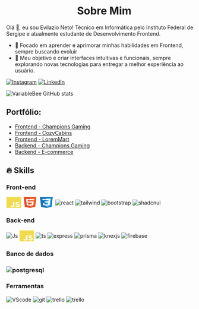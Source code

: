 <!-- Título -->
<div id="user-content-toc">
  <ul align="center">
    <h1 style="text-align: center;">Sobre Mim</h1>
  </ul>
</div>

<!-- Apresentação -->
<p>
   Olá 👋, eu sou Evilazio Neto! Técnico em Informática pelo Instituto Federal de Sergipe e atualmente estudante de Desenvolvimento Frontend.

  - 🌱 Focado em aprender e aprimorar minhas habilidades em Frontend, sempre buscando evoluir
  - 🎯 Meu objetivo é criar interfaces intuitivas e funcionais, sempre explorando novas tecnologias para entregar a melhor experiência ao usuário.
</p>

<!-- Links -->
[![Instagram](https://img.shields.io/badge/Instagram-E4405F?style=for-the-badge&logo=instagram&logoColor=white)](https://www.instagram.com/_evilazioneto/)
[![LinkedIn](https://img.shields.io/badge/LinkedIn-0077B5?style=for-the-badge&logo=linkedin&logoColor=white)](https://www.linkedin.com/in/evilazio-da-silva-neto-176259307/)

<!-- GithubStats -->
![VariableBee GitHub stats](https://github-readme-stats.vercel.app/api?username=EvilazioNeto&show_icons=true&theme=gotham)

<!-- Portfólio -->
## Portfólio:
- [Frontend - Champions Gaming](https://github.com/EvilazioNeto/championsgaming-react)
- [Frontend - CozyCabins](https://github.com/EvilazioNeto/CozyCabins-react)
- [Frontend - LoremMart](https://github.com/EvilazioNeto/LoremMart-react)
- [Backend - Champions Gaming](https://github.com/EvilazioNeto/championsgaming-node-api)
- [Backend - E-commerce](https://github.com/EvilazioNeto/ecommerce-node-api)

## 🔥 Skills

<!-- Skills: front-end -->
  <div style="flex-basis: 48%;">
    <h3>Front-end</h3>
    <img align="center" alt="Js" height="30" width="40" src="https://raw.githubusercontent.com/devicons/devicon/master/icons/javascript/javascript-plain.svg">
    <img align="center" alt="HTML" height="30" width="40" src="https://raw.githubusercontent.com/devicons/devicon/master/icons/html5/html5-original.svg">
    <img align="center" alt="CSS" height="30" width="40" src="https://raw.githubusercontent.com/devicons/devicon/master/icons/css3/css3-original.svg">
    <img align="center" alt="react" height="30" width="40" src="https://cdn.jsdelivr.net/gh/devicons/devicon@latest/icons/react/react-original-wordmark.svg" />
    <img align="center" alt="tailwind" height="30" width="40" src="https://cdn.jsdelivr.net/gh/devicons/devicon@latest/icons/tailwindcss/tailwindcss-original.svg" />
    <img align="center" alt="bootstrap" height="30" width="40" src="https://cdn.jsdelivr.net/gh/devicons/devicon@latest/icons/bootstrap/bootstrap-original.svg" />
    <img align="center" alt="shadcnui" height="30" width="40" src="https://ui.shadcn.com/apple-touch-icon.png" />
  </div>

<!-- Skills: Back-end -->
  <div style="flex-basis: 48%;">
    <h3>Back-end</h3>
    <img align="center" alt="Js" height="30" width="40" src="https://cdn.jsdelivr.net/gh/devicons/devicon@latest/icons/nodejs/nodejs-original.svg" />      
    <img align="center" alt="Js" height="30" width="40" src="https://raw.githubusercontent.com/devicons/devicon/master/icons/javascript/javascript-plain.svg">
    <img align="center" alt="ts" height="30" width="40"  src="https://cdn.jsdelivr.net/gh/devicons/devicon@latest/icons/typescript/typescript-original.svg" />  
    <img align="center" alt="express" height="35" width="35" src="https://ajeetchaulagain.com/static/7cb4af597964b0911fe71cb2f8148d64/87351/express-js.png" />  
    <img align="center" alt="prisma" height="30" width="40"  src="https://cdn.jsdelivr.net/gh/devicons/devicon@latest/icons/prisma/prisma-original.svg" />
    <img align="center" alt="knexjs" height="30" width="40"  src="https://cdn.jsdelivr.net/gh/devicons/devicon@latest/icons/knexjs/knexjs-original.svg" />
    <img align="center" alt="firebase" height="30" width="40"  src="https://cdn.jsdelivr.net/gh/devicons/devicon@latest/icons/firebase/firebase-original.svg" />
  </div>
  
  <!-- Skills: banco de dados -->
  <div style="flex-basis: 48%;">
    <h3>Banco de dados<h3>
    <img align="center" alt="postgresql" width="40" height="40" src="https://cdn.jsdelivr.net/gh/devicons/devicon@latest/icons/postgresql/postgresql-original.svg" />
  </div>
      
  <!-- Skills: Tools -->
  <div style="flex-basis: 48%;">
    <h3>Ferramentas</h3>
    <img align="center" alt="VScode" height="30" width="40" src="https://cdn.jsdelivr.net/gh/devicons/devicon/icons/vscode/vscode-original.svg">
    <img align="center" alt="git" height="30" width="40" src="https://cdn.jsdelivr.net/gh/devicons/devicon/icons/git/git-original.svg">
    <img align="center" alt="trello" height="30" width="40"  src="https://cdn.jsdelivr.net/gh/devicons/devicon@latest/icons/trello/trello-original.svg" />
    <img align="center" alt="trello" height="35" width="35" src="https://cdn.jsdelivr.net/gh/devicons/devicon@latest/icons/insomnia/insomnia-original.svg" />
  </div>
  
